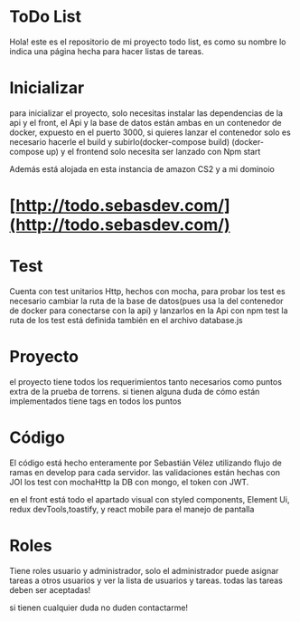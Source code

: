 # ToDo List

Hola! este es el repositorio de mi proyecto todo list, es como su nombre lo indica una página hecha para hacer listas de tareas.

# Inicializar

para inicializar el proyecto, solo necesitas instalar las dependencias de la api y el front, el Api y la base de datos están ambas
en un contenedor de docker, expuesto en el puerto 3000, si quieres lanzar el contenedor solo es necesario hacerle el build y
subirlo(docker-compose build) (docker-compose up) y el frontend solo necesita ser lanzado con Npm start

Además está alojada en esta instancia de amazon CS2 y a mi dominoio

# [http://todo.sebasdev.com/](http://todo.sebasdev.com/)

# Test

Cuenta con test unitarios Http, hechos con mocha, para probar los test es necesario cambiar la ruta de la base de datos(pues usa la del contenedor de docker para conectarse con la api) y lanzarlos en la Api con npm test la ruta de los test está definida también en el archivo database.js

# Proyecto

el proyecto tiene todos los requerimientos tanto necesarios como puntos extra de la prueba de torrens. si tienen alguna duda de cómo están implementados tiene tags en todos los puntos

# Código

El código está hecho enteramente por Sebastián Vélez utilizando flujo de ramas en develop para cada servidor.
las validaciones están hechas con JOI los test con mochaHttp la DB con mongo, el token con JWT.

en el front está todo el apartado visual con styled components, Element Ui, redux devTools,toastify, y react mobile para el manejo de pantalla

# Roles

Tiene roles usuario y administrador, solo el administrador puede asignar tareas a otros usuarios y ver la lista de usuarios y tareas. todas las tareas deben ser aceptadas!

si tienen cualquier duda no duden contactarme!
